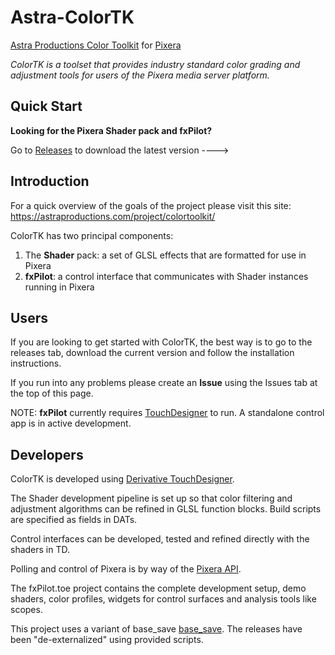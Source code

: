 # Astra-ColorTK

[Astra Productions Color Toolkit](https://astraproductions.com/project/colortoolkit/) for [Pixera](https://pixera.one/)

*ColorTK is a toolset that provides industry standard color grading and adjustment tools for users of the Pixera media server platform.*

## Quick Start

**Looking for the Pixera Shader pack and fxPilot?**

Go to [Releases](https://github.com/flowb/Astra-ColorTK/releases) to download the latest version ---->


## Introduction

For a quick overview of the goals of the project please visit this site:
https://astraproductions.com/project/colortoolkit/



ColorTK has two principal components:

1. The **Shader** pack: a set of GLSL effects that are formatted for use in Pixera
2. **fxPilot**: a control interface that communicates with Shader instances running in Pixera



## Users

If you are looking to get started with ColorTK, the best way is to go to the releases tab, download the current version and follow the installation instructions.

If you run into any problems please create an **Issue** using the Issues tab at the top of this page.

NOTE: **fxPilot** currently requires [TouchDesigner](https://derivative.ca) to run. A standalone control app is in active development.



## Developers

ColorTK is developed using [Derivative TouchDesigner](https://derivative.ca).

The Shader development pipeline is set up so that color filtering and adjustment algorithms can be refined in GLSL function blocks. Build scripts are specified as fields in DATs. 

Control interfaces can be developed, tested and refined directly with the shaders in TD. 

Polling and control of Pixera is by way of the [Pixera API](https://pixera.one/en/downloads/).

The fxPilot.toe project contains the complete development setup, demo shaders, color profiles, widgets for control surfaces and analysis tools like scopes.

This project uses a variant of base_save [base_save](https://github.com/raganmd/touchdesigner-save-external). The releases have been "de-externalized" using provided scripts. 
